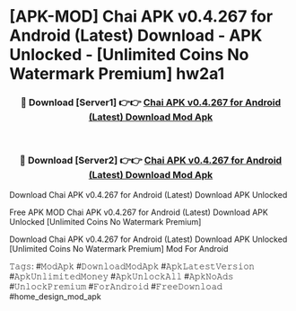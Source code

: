 # [APK-MOD] Chai APK v0.4.267 for Android (Latest) Download - APK Unlocked - [Unlimited Coins No Watermark Premium] hw2a1



<div align="center">
<h3>🔴 Download [Server1] 👉👉 <a href="https://momento.my/?title=Chai_APK_v0.4.267_for_Android_(Latest)_Download">Chai APK v0.4.267 for Android (Latest) Download Mod Apk</a></h3><br>

<h3>🔴 Download [Server2] 👉👉 <a href="https://momento.my/?title=Chai_APK_v0.4.267_for_Android_(Latest)_Download">Chai APK v0.4.267 for Android (Latest) Download Mod Apk</a></h3>
</div>



Download Chai APK v0.4.267 for Android (Latest) Download APK Unlocked

Free APK MOD Chai APK v0.4.267 for Android (Latest) Download APK Unlocked [Unlimited Coins No Watermark Premium]

Download Chai APK v0.4.267 for Android (Latest) Download APK Unlocked [Unlimited Coins No Watermark Premium] Mod For Android

𝚃𝚊𝚐𝚜: #𝙼𝚘𝚍𝙰𝚙𝚔 #𝙳𝚘𝚠𝚗𝚕𝚘𝚊𝚍𝙼𝚘𝚍𝙰𝚙𝚔 #𝙰𝚙𝚔𝙻𝚊𝚝𝚎𝚜𝚝𝚅𝚎𝚛𝚜𝚒𝚘𝚗 #𝙰𝚙𝚔𝚄𝚗𝚕𝚒𝚖𝚒𝚝𝚎𝚍𝙼𝚘𝚗𝚎𝚢 #𝙰𝚙𝚔𝚄𝚗𝚕𝚘𝚌𝚔𝙰𝚕𝚕 #𝙰𝚙𝚔𝙽𝚘𝙰𝚍𝚜 #𝚄𝚗𝚕𝚘𝚌𝚔𝙿𝚛𝚎𝚖𝚒𝚞𝚖 #𝙵𝚘𝚛𝙰𝚗𝚍𝚛𝚘𝚒𝚍 #𝙵𝚛𝚎𝚎𝙳𝚘𝚠𝚗𝚕𝚘𝚊𝚍 #home_design_mod_apk
